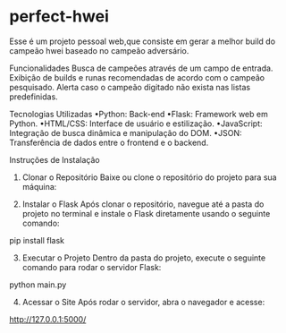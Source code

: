 # perfect-hwei
Esse é um projeto pessoal web,que consiste em gerar a melhor build
do campeão hwei baseado no campeão adversário.
 
Funcionalidades
Busca de campeões através de um campo de entrada.
Exibição de builds e runas recomendadas de acordo com o campeão pesquisado.
Alerta caso o campeão digitado não exista nas listas predefinidas.

Tecnologias Utilizadas
•Python: Back-end
•Flask: Framework web em Python.
•HTML/CSS: Interface de usuário e estilização.
•JavaScript: Integração de busca dinâmica e manipulação do DOM.
•JSON: Transferência de dados entre o frontend e o backend.

Instruções de Instalação
1. Clonar o Repositório
Baixe ou clone o repositório do projeto para sua máquina:

2. Instalar o Flask
Após clonar o repositório, navegue até a pasta do projeto no terminal e instale o Flask diretamente usando o seguinte comando:

pip install flask

3. Executar o Projeto
Dentro da pasta do projeto, execute o seguinte comando para rodar o servidor Flask:


python main.py

4. Acessar o Site
Após rodar o servidor, abra o navegador e acesse:

http://127.0.0.1:5000/
